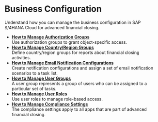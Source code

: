 <!-- loio9719d0a40b3d46d4bd06554cf954ae57 -->

# Business Configuration

Understand how you can manage the business configuration in SAP S/4HANA Cloud for advanced financial closing.

-   **[How to Manage Authorization Groups](how-to-manage-authorization-groups-d3c02b0.md "Use authorization groups to grant object-specific access.")**  
Use authorization groups to grant object-specific access.
-   **[How to Manage Country/Region Groups](how-to-manage-country-region-groups-9236c05.md "Define country/region groups for reports about financial closing activities.")**  
Define country/region groups for reports about financial closing activities.
-   **[How to Manage Email Notification Configurations](how-to-manage-email-notification-configurations-c4e2569.md "Create notification configurations and assign a set of email notification scenarios to a
		task list.")**  
Create notification configurations and assign a set of email notification scenarios to a task list.
-   **[How to Manage User Groups](how-to-manage-user-groups-e2f793a.md "A user group represents a group of users who can be assigned to a particular set of
		tasks.")**  
A user group represents a group of users who can be assigned to a particular set of tasks.
-   **[How to Manage User Roles](how-to-manage-user-roles-c621794.md "Use user roles to manage role-based access.")**  
Use user roles to manage role-based access.
-   **[How to Manage Compliance Settings](how-to-manage-compliance-settings-835ce12.md "The compliance settings apply to all apps that are part of advanced financial closing.")**  
The compliance settings apply to all apps that are part of advanced financial closing.

